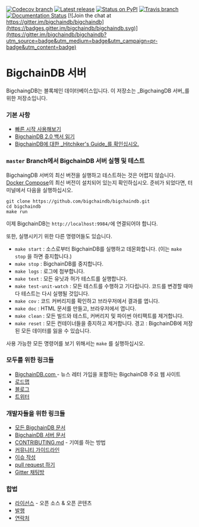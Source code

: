 [![Codecov branch](https://img.shields.io/codecov/c/github/bigchaindb/bigchaindb/master.svg)](https://codecov.io/github/bigchaindb/bigchaindb?branch=master)
[![Latest release](https://img.shields.io/github/release/bigchaindb/bigchaindb/all.svg)](https://github.com/bigchaindb/bigchaindb/releases)
[![Status on PyPI](https://img.shields.io/pypi/status/bigchaindb.svg)](https://pypi.org/project/BigchainDB/)
[![Travis branch](https://img.shields.io/travis/bigchaindb/bigchaindb/master.svg)](https://travis-ci.org/bigchaindb/bigchaindb)
[![Documentation Status](https://readthedocs.org/projects/bigchaindb-server/badge/?version=latest)](https://docs.bigchaindb.com/projects/server/en/latest/)
[![Join the chat at https://gitter.im/bigchaindb/bigchaindb](https://badges.gitter.im/bigchaindb/bigchaindb.svg)](https://gitter.im/bigchaindb/bigchaindb?utm_source=badge&utm_medium=badge&utm_campaign=pr-badge&utm_content=badge)

# BigchainDB 서버

BigchaingDB는 블록체인 데이터베이스입니다. 이 저장소는 _BigchaingDB 서버_를 위한 저장소입니다.

### 기본 사항

* [빠른 시작 사용해보기](https://docs.bigchaindb.com/projects/server/en/latest/quickstart.html)
* [BigchainDB 2.0 백서 읽기](https://www.bigchaindb.com/whitepaper/)
* [BigchainDB에 대한 _Hitchiker's Guide_를 확인십시오.](https://www.bigchaindb.com/developers/guide/)

### `master` Branch에서 BigchainDB 서버 실행 및 테스트

BigchaingDB 서버의 최신 버전을 실행하고 테스트하는 것은 어렵지 않습니다. [Docker Compose](https://docs.docker.com/compose/install/)의 최신 버전이 설치되어 있는지 확인하십시오. 준비가 되었다면,  터미널에서 다음을 실행하십시오.

```text
git clone https://github.com/bigchaindb/bigchaindb.git
cd bigchaindb
make run
```

이제 BigchainDB는 `http://localhost:9984/`에 연결되어야 합니다.

또한, 실행시키기 위한  다른 명령어들도 있습니다.

* `make start` : 소스로부터 BigchainDB를 실행하고 데몬화합니다. \(이는 `make stop` 을 하면 중지합니다.\)
* `make stop` : BigchainDB를 중지합니다.
* `make logs` : 로그에 첨부합니다.
* `make text` : 모든 유닛과 허가 테스트를 실행합니다.
* `make test-unit-watch` : 모든 테스트를 수행하고 기다립니다. 코드를 변경할 때마다 테스트는 다시 실행될 것입니다.
* `make cov` : 코드 커버리지를 확인하고 브라우저에서 결과를 엽니다.
* `make doc` : HTML 문서를 만들고, 브라우저에서 엽니다.
* `make clean` : 모든 빌드와 테스트, 커버리지 및 파이썬 아티팩트를 제거합니다.
* `make reset` : 모든 컨테이너들을 중지하고 제거합니다. 경고 : BigchainDB에 저장된 모든 데이터를 잃을 수 있습니다.

사용 가능한 모든 명령어를 보기 위해서는 `make` 를 실행하십시오.

### 모두를 위한 링크들

* [BigchainDB.com ](https://www.bigchaindb.com/)- 뉴스 레터 가입을 포함하는 BigchainDB 주요 웹 사이트
* [로드맵](https://github.com/bigchaindb/org/blob/master/ROADMAP.md)
* [블로그](https://medium.com/the-bigchaindb-blog)
* [트위터](https://twitter.com/BigchainDB)

### 개발자들을 위한 링크들

* [모든 BigchainDB 문서](https://docs.bigchaindb.com/en/latest/)
* [BigchainDB 서버 문서](https://docs.bigchaindb.com/projects/server/en/latest/index.html)
* [CONTRIBUTING.md](https://github.com/bigchaindb/bigchaindb/blob/master/.github/CONTRIBUTING.md) - 기여를 하는 방법
* [커뮤니티 가이드라인](https://github.com/bigchaindb/bigchaindb/blob/master/CODE_OF_CONDUCT.md)
* [이슈 작성](https://github.com/bigchaindb/bigchaindb/issues)
* [pull request 하기](https://github.com/bigchaindb/bigchaindb/pulls)
* [Gitter 채팅방](https://gitter.im/bigchaindb/bigchaindb)

### 합법

* [라이선스](https://github.com/bigchaindb/bigchaindb/blob/master/LICENSES.md) - 오픈 소스 & 오픈 콘텐츠
* [발행](https://www.bigchaindb.com/imprint/)
* [연락처](https://www.bigchaindb.com/contact/)
